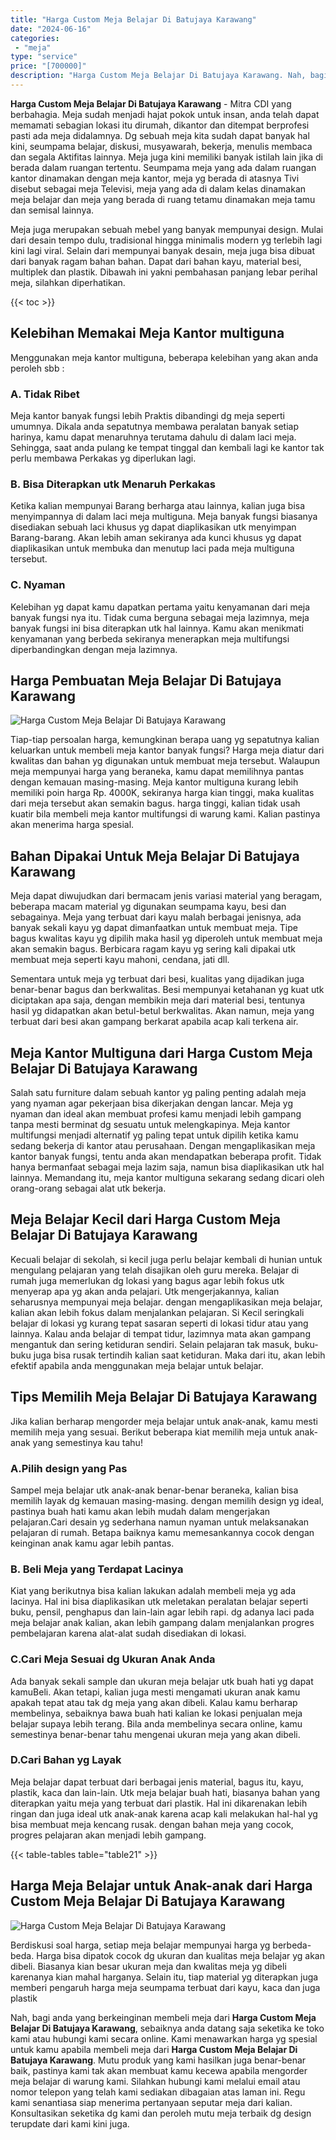 ```yaml
---
title: "Harga Custom Meja Belajar Di Batujaya Karawang"
date: "2024-06-16"
categories:
 - "meja"
type: "service"
price: "[700000]"
description: "Harga Custom Meja Belajar Di Batujaya Karawang. Nah, bagi anda yang berkeinginan membeli meja dari **Harga Custom Meja Belajar Di Batujaya Karawang**, sebaik..."
---
```


**Harga Custom Meja Belajar Di Batujaya Karawang** - Mitra CDI yang berbahagia. Meja sudah menjadi hajat pokok untuk insan, anda telah dapat memamati sebagian lokasi itu dirumah, dikantor dan ditempat berprofesi pasti ada meja didalamnya. Dg sebuah meja kita sudah dapat banyak hal kini, seumpama belajar, diskusi, musyawarah, bekerja, menulis membaca dan segala Aktifitas lainnya. Meja juga kini memiliki banyak istilah lain jika di berada dalam ruangan tertentu. Seumpama meja yang ada dalam ruangan kantor dinamakan dengan meja kantor, meja yg berada di atasnya Tivi disebut sebagai meja Televisi, meja yang ada di dalam kelas dinamakan meja belajar dan meja yang berada di ruang tetamu dinamakan meja tamu dan semisal lainnya.

Meja juga merupakan sebuah mebel yang banyak mempunyai design. Mulai dari desain tempo dulu, tradisional hingga minimalis modern yg terlebih lagi kini lagi viral. Selain dari mempunyai banyak desain, meja juga bisa dibuat dari banyak ragam bahan bahan. Dapat dari bahan kayu, material besi, multiplek dan plastik. Dibawah ini yakni pembahasan panjang lebar perihal meja, silahkan diperhatikan.

{{< toc >}}

## Kelebihan Memakai Meja Kantor multiguna

Menggunakan meja kantor multiguna, beberapa kelebihan yang akan anda peroleh sbb :

### A. Tidak Ribet

Meja kantor banyak fungsi lebih Praktis dibandingi dg meja seperti umumnya. Dikala anda sepatutnya membawa peralatan banyak setiap harinya, kamu dapat menaruhnya terutama dahulu di dalam laci meja. Sehingga, saat anda pulang ke tempat tinggal dan kembali lagi ke kantor tak perlu membawa Perkakas yg diperlukan lagi.

### B. Bisa Diterapkan utk Menaruh Perkakas

Ketika kalian mempunyai Barang berharga atau lainnya, kalian juga bisa menyimpannya di dalam laci meja multiguna. Meja banyak fungsi biasanya disediakan sebuah laci khusus yg dapat diaplikasikan utk menyimpan Barang-barang. Akan lebih aman sekiranya ada kunci khusus yg dapat diaplikasikan untuk membuka dan menutup laci pada meja multiguna tersebut.

### C. Nyaman

Kelebihan yg dapat kamu dapatkan pertama yaitu kenyamanan dari meja banyak fungsi nya itu. Tidak cuma berguna sebagai meja lazimnya, meja banyak fungsi ini bisa diterapkan utk hal lainnya. Kamu akan menikmati kenyamanan yang berbeda sekiranya menerapkan meja multifungsi diperbandingkan dengan meja lazimnya.

## Harga Pembuatan Meja Belajar Di Batujaya Karawang

![Harga Custom Meja Belajar Di Batujaya Karawang](/images/meja/meja-dewasa-018.jpg)

Tiap-tiap persoalan harga, kemungkinan berapa uang yg sepatutnya kalian keluarkan untuk membeli meja kantor banyak fungsi? Harga meja diatur dari kwalitas dan bahan yg digunakan untuk membuat meja tersebut. Walaupun meja mempunyai harga yang beraneka, kamu dapat memilihnya pantas dengan kemauan masing-masing. Meja kantor multiguna kurang lebih memiliki poin harga Rp. 4000K, sekiranya harga kian tinggi, maka kualitas dari meja tersebut akan semakin bagus. harga tinggi, kalian tidak usah kuatir bila membeli meja kantor multifungsi di warung kami. Kalian pastinya akan menerima harga spesial.

## Bahan Dipakai Untuk Meja Belajar Di Batujaya Karawang

Meja dapat diwujudkan dari bermacam jenis variasi material yang beragam, beberapa macam material yg digunakan seumpama kayu, besi dan sebagainya. Meja yang terbuat dari kayu malah berbagai jenisnya, ada banyak sekali kayu yg dapat dimanfaatkan untuk membuat meja. Tipe bagus kwalitas kayu yg dipilih maka hasil yg diperoleh untuk membuat meja akan semakin bagus. Berbicara ragam kayu yg sering kali dipakai utk membuat meja seperti kayu mahoni, cendana, jati dll.

Sementara untuk meja yg terbuat dari besi, kualitas yang dijadikan juga benar-benar bagus dan berkwalitas. Besi mempunyai ketahanan yg kuat utk diciptakan apa saja, dengan membikin meja dari material besi, tentunya hasil yg didapatkan akan betul-betul berkwalitas. Akan namun, meja yang terbuat dari besi akan gampang berkarat apabila acap kali terkena air.

## Meja Kantor Multiguna dari Harga Custom Meja Belajar Di Batujaya Karawang

Salah satu furniture dalam sebuah kantor yg paling penting adalah meja yang nyaman agar pekerjaan bisa dikerjakan dengan lancar. Meja yg nyaman dan ideal akan membuat profesi kamu menjadi lebih gampang tanpa mesti berminat dg sesuatu untuk melengkapinya. Meja kantor multifungsi menjadi alternatif yg paling tepat untuk dipilih ketika kamu sedang bekerja di kantor atau perusahaan. Dengan mengaplikasikan meja kantor banyak fungsi, tentu anda akan mendapatkan beberapa profit. Tidak hanya bermanfaat sebagai meja lazim saja, namun bisa diaplikasikan utk hal lainnya. Memandang itu, meja kantor multiguna sekarang sedang dicari oleh orang-orang sebagai alat utk bekerja.

## Meja Belajar Kecil dari Harga Custom Meja Belajar Di Batujaya Karawang

Kecuali belajar di sekolah, si kecil juga perlu belajar kembali di hunian untuk mengulang pelajaran yang telah disajikan oleh guru mereka. Belajar di rumah juga memerlukan dg lokasi yang bagus agar lebih fokus utk menyerap apa yg akan anda pelajari. Utk mengerjakannya, kalian seharusnya mempunyai meja belajar. dengan mengaplikasikan meja belajar, kalian akan lebih fokus dalam menjalankan pelajaran. Si Kecil seringkali belajar di lokasi yg kurang tepat sasaran seperti di lokasi tidur atau yang lainnya. Kalau anda belajar di tempat tidur, lazimnya mata akan gampang mengantuk dan sering ketiduran sendiri. Selain pelajaran tak masuk, buku-buku juga bisa rusak tertindih kalian saat ketiduran. Maka dari itu, akan lebih efektif apabila anda menggunakan meja belajar untuk belajar.

## Tips Memilih Meja Belajar Di Batujaya Karawang

Jika kalian berharap mengorder meja belajar untuk anak-anak, kamu mesti memilih meja yang sesuai. Berikut beberapa kiat memilih meja untuk anak-anak yang semestinya kau tahu!

### A.Pilih design yang Pas

Sampel meja belajar utk anak-anak benar-benar beraneka, kalian bisa memilih layak dg kemauan masing-masing. dengan memilih design yg ideal, pastinya buah hati kamu akan lebih mudah dalam mengerjakan pelajaran.Cari desain yg sederhana namun nyaman untuk melaksanakan pelajaran di rumah. Betapa baiknya kamu memesankannya cocok dengan keinginan anak kamu agar lebih pantas.

### B. Beli Meja yang Terdapat Lacinya

Kiat yang berikutnya bisa kalian lakukan adalah membeli meja yg ada lacinya. Hal ini bisa diaplikasikan utk meletakan peralatan belajar seperti buku, pensil, penghapus dan lain-lain agar lebih rapi. dg adanya laci pada meja belajar anak kalian, akan lebih gampang dalam menjalankan progres pembelajaran karena alat-alat sudah disediakan di lokasi.

### C.Cari Meja Sesuai dg Ukuran Anak Anda

Ada banyak sekali sample dan ukuran meja belajar utk buah hati yg dapat kamuBeli. Akan tetapi, kalian juga mesti mengamati ukuran anak kamu apakah tepat atau tak dg meja yang akan dibeli. Kalau kamu berharap membelinya, sebaiknya bawa buah hati kalian ke lokasi penjualan meja belajar supaya lebih terang. Bila anda membelinya secara online, kamu semestinya benar-benar tahu mengenai ukuran meja yang akan dibeli.

### D.Cari Bahan yg Layak

Meja belajar dapat terbuat dari berbagai jenis material, bagus itu, kayu, plastik, kaca dan lain-lain. Utk meja belajar buah hati, biasanya bahan yang diterapkan yaitu meja yang terbuat dari plastik. Hal ini dikarenakan lebih ringan dan juga ideal utk anak-anak karena acap kali melakukan hal-hal yg bisa membuat meja kencang rusak. dengan bahan meja yang cocok, progres pelajaran akan menjadi lebih gampang.

{{< table-tables table="table21" >}}

## Harga Meja Belajar untuk Anak-anak dari Harga Custom Meja Belajar Di Batujaya Karawang

![Harga Custom Meja Belajar Di Batujaya Karawang](/images/meja/meja-anak-004.jpg)

Berdiskusi soal harga, setiap meja belajar mempunyai harga yg berbeda-beda. Harga bisa dipatok cocok dg ukuran dan kualitas meja belajar yg akan dibeli. Biasanya kian besar ukuran meja dan kwalitas meja yg dibeli karenanya kian mahal harganya. Selain itu, tiap material yg diterapkan juga memberi pengaruh harga meja seumpama terbuat dari kayu, kaca dan juga plastik

Nah, bagi anda yang berkeinginan membeli meja dari **Harga Custom Meja Belajar Di Batujaya Karawang**, sebaiknya anda datang saja seketika ke toko kami atau hubungi kami secara online. Kami menawarkan harga yg spesial untuk kamu apabila membeli meja dari **Harga Custom Meja Belajar Di Batujaya Karawang**. Mutu produk yang kami hasilkan juga benar-benar baik, pastinya kami tak akan membuat kamu kecewa apabila mengorder meja belajar di warung kami. Silahkan hubungi kami melalui email atau nomor telepon yang telah kami sediakan dibagaian atas laman ini. Regu kami senantiasa siap menerima pertanyaan seputar meja dari kalian. Konsultasikan seketika dg kami dan peroleh mutu meja terbaik dg design terupdate dari kami kini juga.
